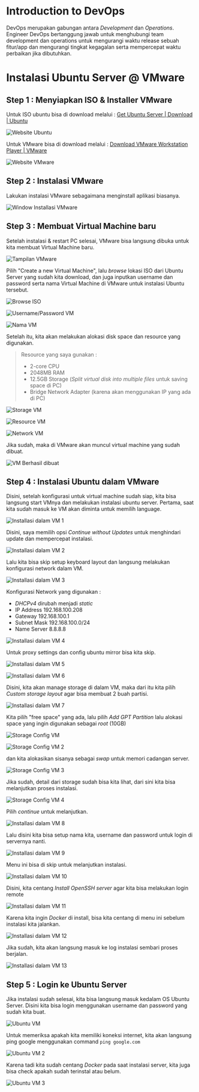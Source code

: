 ﻿# Introduction to DevOps

DevOps merupakan gabungan antara *Development* dan *Operations*. Engineer DevOps bertanggung jawab untuk menghubungi team development dan operations untuk mengurangi waktu release sebuah fitur/app dan mengurangi tingkat kegagalan serta mempercepat waktu perbaikan jika dibutuhkan.


# Instalasi Ubuntu Server @ VMware

## Step 1 : Menyiapkan ISO & Installer VMware
Untuk ISO ubuntu bisa di download melalui :
[Get Ubuntu Server | Download | Ubuntu](https://ubuntu.com/download/server)

![Website Ubuntu](https://github.com/ademuh/devops13-dumbways-s1/blob/main/day-1/media/0.png?raw=true)

Untuk VMware bisa di download melalui :
[Download VMware Workstation Player | VMware](https://www.vmware.com/products/workstation-player/workstation-player-evaluation.html)

![Website VMware](https://github.com/ademuh/devops13-dumbways-s1/blob/main/day-1/media/1.png?raw=true)

## Step 2 : Instalasi VMware
Lakukan instalasi VMware sebagaimana menginstall aplikasi biasanya.

![Window Installasi VMware](https://github.com/ademuh/devops13-dumbways-s1/blob/main/day-1/media/1-1.png?raw=true)

## Step 3 : Membuat Virtual Machine baru
Setelah instalasi & restart PC selesai, VMware bisa langsung dibuka untuk kita membuat Virtual Machine baru.

![Tampilan VMware](https://github.com/ademuh/devops13-dumbways-s1/blob/main/day-1/media/2.png?raw=true)

Pilih "Create a new Virtual Machine", lalu *browse* lokasi ISO dari Ubuntu Server yang sudah kita download, dan juga inputkan username dan password serta nama Virtual Machine di VMware untuk instalasi Ubuntu tersebut.

![Browse ISO](https://github.com/ademuh/devops13-dumbways-s1/blob/main/day-1/media/3.png?raw=true)

![Username/Password VM](https://github.com/ademuh/devops13-dumbways-s1/blob/main/day-1/media/4.png?raw=true)

![Nama VM](https://github.com/ademuh/devops13-dumbways-s1/blob/main/day-1/media/5.png?raw=true)

Setelah itu, kita akan melakukan alokasi disk space dan resource yang digunakan.

> Resource yang saya gunakan : 
> - 2-core CPU 
> - 2048MB RAM
> - 12.5GB Storage (*Split virtual disk into multiple files*  untuk saving space di PC)
> - Bridge Network Adapter (karena akan menggunakan IP yang ada di PC)

![Storage VM](https://github.com/ademuh/devops13-dumbways-s1/blob/main/day-1/media/6.png?raw=true)

![Resource VM](https://github.com/ademuh/devops13-dumbways-s1/blob/main/day-1/media/7.png?raw=true)

![Network VM](https://github.com/ademuh/devops13-dumbways-s1/blob/main/day-1/media/7-1.png?raw=true)

Jika sudah, maka di VMware akan muncul virtual machine yang sudah dibuat.

![VM Berhasil dibuat](https://github.com/ademuh/devops13-dumbways-s1/blob/main/day-1/media/7-2.png?raw=true)

## Step 4 : Instalasi Ubuntu dalam VMware
Disini, setelah konfigurasi untuk virtual machine sudah siap, kita bisa langsung start VMnya dan melakukan instalasi ubuntu server.
Pertama, saat kita sudah masuk ke VM akan diminta untuk memilih language.

![Installasi dalam VM 1](https://github.com/ademuh/devops13-dumbways-s1/blob/main/day-1/media/8.png?raw=true)

Disini, saya memilih opsi *Continue without Updates* untuk menghindari update dan mempercepat instalasi.

![Installasi dalam VM 2](https://github.com/ademuh/devops13-dumbways-s1/blob/main/day-1/media/9.png?raw=true)

Lalu kita bisa skip setup keyboard layout dan langsung melakukan konfigurasi network dalam VM.

![Installasi dalam VM 3](https://github.com/ademuh/devops13-dumbways-s1/blob/main/day-1/media/10.png?raw=true)

Konfigurasi Network yang digunakan :
 - *DHCPv4* dirubah menjadi *static*
 - IP Address 192.168.100.208
 - Gateway 192.168.100.1
 - Subnet Mask 192.168.100.0/24
 - Name Server 8.8.8.8

![Installasi dalam VM 4](https://github.com/ademuh/devops13-dumbways-s1/blob/main/day-1/media/11.png?raw=true)

Untuk proxy settings dan config ubuntu mirror bisa kita skip.

![Installasi dalam VM 5](https://github.com/ademuh/devops13-dumbways-s1/blob/main/day-1/media/12.png?raw=true)

![Installasi dalam VM 6](https://github.com/ademuh/devops13-dumbways-s1/blob/main/day-1/media/13.png?raw=true)

Disini, kita akan manage storage di dalam VM, maka dari itu kita pilih *Custom storage layout* agar bisa membuat 2 buah partisi.

![Installasi dalam VM 7](https://github.com/ademuh/devops13-dumbways-s1/blob/main/day-1/media/14.png?raw=true)

Kita pilih "free space" yang ada, lalu pilih *Add GPT Partition* lalu alokasi space yang ingin digunakan sebagai *root* (10GB)

![Storage Config VM](https://github.com/ademuh/devops13-dumbways-s1/blob/main/day-1/media/14-1.png?raw=true)

![Storage Config VM 2](https://github.com/ademuh/devops13-dumbways-s1/blob/main/day-1/media/14-2.png?raw=true)

dan kita alokasikan sisanya sebagai *swap* untuk memori cadangan server.

![Storage Config VM 3](https://github.com/ademuh/devops13-dumbways-s1/blob/main/day-1/media/14-3.png?raw=true)

Jika sudah, detail dari storage sudah bisa kita lihat, dari sini kita bisa melanjutkan proses instalasi.

![Storage Config VM 4](https://github.com/ademuh/devops13-dumbways-s1/blob/main/day-1/media/14-4.png?raw=true)

Pilih *continue* untuk melanjutkan.

![Installasi dalam VM 8](https://github.com/ademuh/devops13-dumbways-s1/blob/main/day-1/media/16.png?raw=true)

Lalu disini kita bisa setup nama kita, username dan password untuk login di servernya nanti.

![Installasi dalam VM 9](https://github.com/ademuh/devops13-dumbways-s1/blob/main/day-1/media/17.png?raw=true)

Menu ini bisa di skip untuk melanjutkan instalasi.

![Installasi dalam VM 10](https://github.com/ademuh/devops13-dumbways-s1/blob/main/day-1/media/18.png?raw=true)

Disini, kita centang *Install OpenSSH server* agar kita bisa melakukan login remote

![Installasi dalam VM 11](https://github.com/ademuh/devops13-dumbways-s1/blob/main/day-1/media/19.png?raw=true)

Karena kita ingin *Docker* di install, bisa kita centang di menu ini sebelum instalasi kita jalankan.

![Installasi dalam VM 12](https://github.com/ademuh/devops13-dumbways-s1/blob/main/day-1/media/20.png?raw=true)

Jika sudah, kita akan langsung masuk ke log instalasi sembari proses berjalan.

![Installasi dalam VM 13](https://github.com/ademuh/devops13-dumbways-s1/blob/main/day-1/media/21.png?raw=true)

## Step 5 : Login ke Ubuntu Server

Jika instalasi sudah selesai, kita bisa langsung masuk kedalam OS Ubuntu Server.
Disini kita bisa login menggunakan username dan password yang sudah kita buat.

![Ubuntu VM](https://github.com/ademuh/devops13-dumbways-s1/blob/main/day-1/media/23.png?raw=true)

Untuk memeriksa apakah kita memiliki koneksi internet, kita akan langsung ping google menggunakan command `ping google.com`

![Ubuntu VM 2](https://github.com/ademuh/devops13-dumbways-s1/blob/main/day-1/media/25.png?raw=true)

Karena tadi kita sudah centang *Docker* pada saat instalasi server, kita juga bisa check apakah sudah terinstal atau belum.

![Ubuntu VM 3](https://github.com/ademuh/devops13-dumbways-s1/blob/main/day-1/media/26.png?raw=true)


